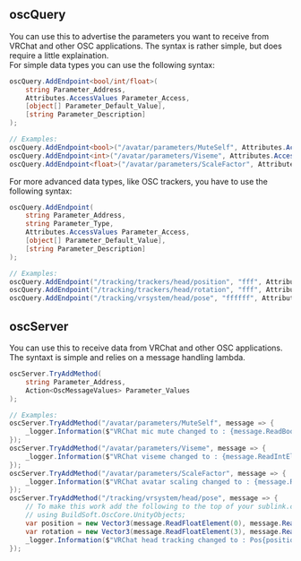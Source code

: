 ## oscQuery

You can use this to advertise the parameters you want to receive from VRChat and other OSC applications. The syntax is rather simple, but does require a little explaination.  
For simple data types you can use the following syntax:

```csharp
oscQuery.AddEndpoint<bool/int/float>(
    string Parameter_Address,
    Attributes.AccessValues Parameter_Access,
    [object[] Parameter_Default_Value],
    [string Parameter_Description]
);

// Examples:
oscQuery.AddEndpoint<bool>("/avatar/parameters/MuteSelf", Attributes.AccessValues.ReadWrite, new object[] { true });
oscQuery.AddEndpoint<int>("/avatar/parameters/Viseme", Attributes.AccessValues.WriteOnly, new object[] { 0 }, "The viseme ID that's currently active");
oscQuery.AddEndpoint<float>("/avatar/parameters/ScaleFactor", Attributes.AccessValues.WriteOnly, description: "The scaling factor applied to the avatar");
```

For more advanced data types, like OSC trackers, you have to use the following syntax:

```csharp
oscQuery.AddEndpoint(
    string Parameter_Address,
    string Parameter_Type,
    Attributes.AccessValues Parameter_Access,
    [object[] Parameter_Default_Value],
    [string Parameter_Description]
);

// Examples:
oscQuery.AddEndpoint("/tracking/trackers/head/position", "fff", Attributes.AccessValues.ReadWrite, new object[] { 0.0f, 0.0f, 0.0f }, "The head position");
oscQuery.AddEndpoint("/tracking/trackers/head/rotation", "fff", Attributes.AccessValues.WriteOnly, description: "The head rotation");
oscQuery.AddEndpoint("/tracking/vrsystem/head/pose", "ffffff", Attributes.AccessValues.WriteOnly);
```

## oscServer

You can use this to receive data from VRChat and other OSC applications. The syntaxt is simple and relies on a message handling lambda.

```csharp
oscServer.TryAddMethod(
    string Parameter_Address,
    Action<OscMessageValues> Parameter_Values
);

// Examples:
oscServer.TryAddMethod("/avatar/parameters/MuteSelf", message => {
    _logger.Information($"VRChat mic mute changed to : {message.ReadBooleanElement(0)}");
});
oscServer.TryAddMethod("/avatar/parameters/Viseme", message => {
    _logger.Information($"VRChat viseme changed to : {message.ReadIntElement(0)}");
});
oscServer.TryAddMethod("/avatar/parameters/ScaleFactor", message => {
    _logger.Information($"VRChat avatar scaling changed to : {message.ReadFloatElement(0)}");
});
oscServer.TryAddMethod("/tracking/vrsystem/head/pose", message => {
    // To make this work add the following to the top of your sublink.cs file:
    // using BuildSoft.OscCore.UnityObjects;
    var position = new Vector3(message.ReadFloatElement(0), message.ReadFloatElement(1), message.ReadFloatElement(2));
    var rotation = new Vector3(message.ReadFloatElement(3), message.ReadFloatElement(4), message.ReadFloatElement(5));
    _logger.Information($"VRChat head tracking changed to : Pos{position} rot{rotation}");
});
```
